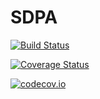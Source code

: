 # SDPA

[![Build Status](https://travis-ci.org/blegat/SDPA.jl.svg?branch=master)](https://travis-ci.org/blegat/SDPA.jl)

[![Coverage Status](https://coveralls.io/repos/blegat/SDPA.jl/badge.svg?branch=master&service=github)](https://coveralls.io/github/blegat/SDPA.jl?branch=master)

[![codecov.io](http://codecov.io/github/blegat/SDPA.jl/coverage.svg?branch=master)](http://codecov.io/github/blegat/SDPA.jl?branch=master)
